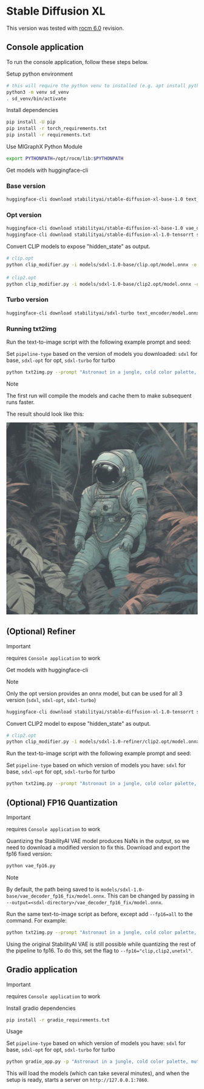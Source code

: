 # Stable Diffusion XL

This version was tested with [rocm 6.0](https://github.com/ROCmSoftwarePlatform/AMDMIGraphX/tree/rocm-6.0.0) revision.

## Console application

To run the console application, follow these steps below.

Setup python environment

```bash
# this will require the python venv to installed (e.g. apt install python3.8-venv)
python3 -m venv sd_venv
. sd_venv/bin/activate
```

Install dependencies

```bash
pip install -U pip
pip install -r torch_requirements.txt
pip install -r requirements.txt
```

Use MIGraphX Python Module

```bash
export PYTHONPATH=/opt/rocm/lib:$PYTHONPATH
```

Get models with huggingface-cli

### Base version

```bash
huggingface-cli download stabilityai/stable-diffusion-xl-base-1.0 text_encoder/model.onnx text_encoder_2/model.onnx text_encoder_2/model.onnx_data unet/model.onnx unet/model.onnx_data vae_decoder/model.onnx --local-dir models/sdxl-1.0-base/ --local-dir-use-symlinks False
```

### Opt version

```bash
huggingface-cli download stabilityai/stable-diffusion-xl-base-1.0 vae_decoder/model.onnx --local-dir models/sdxl-1.0-base/ --local-dir-use-symlinks False
huggingface-cli download stabilityai/stable-diffusion-xl-1.0-tensorrt sdxl-1.0-base/clip.opt/model.onnx sdxl-1.0-base/clip2.opt/model.onnx sdxl-1.0-base/unetxl.opt/model.onnx sdxl-1.0-base/unetxl.opt/435d4c0a-2d32-11ee-8476-0242c0a80101 --local-dir models/ --local-dir-use-symlinks False
```

Convert CLIP models to expose "hidden_state" as output.

```bash
# clip.opt
python clip_modifier.py -i models/sdxl-1.0-base/clip.opt/model.onnx -o models/sdxl-1.0-base/clip.opt.mod/model.onnx

# clip2.opt
python clip_modifier.py -i models/sdxl-1.0-base/clip2.opt/model.onnx -o models/sdxl-1.0-base/clip2.opt.mod/model.onnx
```

### Turbo version

```bash
huggingface-cli download stabilityai/sdxl-turbo text_encoder/model.onnx text_encoder_2/model.onnx text_encoder_2/model.onnx_data unet/model.onnx unet/model.onnx_data vae_decoder/model.onnx --local-dir models/sdxl-turbo/ --local-dir-use-symlinks False
```

### Running txt2img

Run the text-to-image script with the following example prompt and seed:

Set `pipeline-type` based on the version of models you downloaded: `sdxl` for base, `sdxl-opt` for opt, `sdxl-turbo` for turbo

```bash
python txt2img.py --prompt "Astronaut in a jungle, cold color palette, muted colors, detailed, 8k" --seed 42 --output jungle_astro.jpg --pipeline-type <model-version>
```
> [!NOTE]
> The first run will compile the models and cache them to make subsequent runs faster.

The result should look like this:

![example_output.jpg](./example_output.jpg)

## (Optional) Refiner

> [!IMPORTANT]
> requires `Console application` to work

Get models with huggingface-cli

> [!NOTE]
> Only the opt version provides an onnx model, but can be used for all 3 version (`sdxl`, `sdxl-opt`, `sdxl-turbo`)

```bash
huggingface-cli download stabilityai/stable-diffusion-xl-1.0-tensorrt sdxl-1.0-refiner/clip2.opt/model.onnx sdxl-1.0-refiner/unetxl.opt/model.onnx sdxl-1.0-refiner/unetxl.opt/6ed855ee-2d70-11ee-af8e-0242c0a80101 sdxl-1.0-refiner/unetxl.opt/6e186582-2d74-11ee-8aa7-0242c0a80102 --local-dir models/ --local-dir-use-symlinks False
```

Convert CLIP2 model to expose "hidden_state" as output.

```bash
# clip2.opt
python clip_modifier.py -i models/sdxl-1.0-refiner/clip2.opt/model.onnx -o models/sdxl-1.0-refiner/clip2.opt.mod/model.onnx
```

Run the text-to-image script with the following example prompt and seed:

Set `pipeline-type` based on which version of models you have: `sdxl` for base, `sdxl-opt` for opt, `sdxl-turbo` for turbo

```bash
python txt2img.py --prompt "Astronaut in a jungle, cold color palette, muted colors, detailed, 8k" --seed 42 --output refined_jungle_astro.jpg --pipeline-type <model-version> --use-refiner
```

## (Optional) FP16 Quantization

> [!IMPORTANT]
> requires `Console application` to work

Quantizing the StabilityAI VAE model produces NaNs in the output, so we need to download a modified version to fix this. Download and export the fp16 fixed version:

```bash
python vae_fp16.py
```

> [!NOTE]
> By default, the path being saved to is `models/sdxl-1.0-base/vae_decoder_fp16_fix/model.onnx`. This can be changed by passing in `--output=<sdxl-directory>/vae_decoder_fp16_fix/model.onnx`.

Run the same text-to-image script as before, except add `--fp16=all` to the command. For example:

```bash
python txt2img.py --prompt "Astronaut in a jungle, cold color palette, muted colors, detailed, 8k" --seed 42 --output jungle_astro.jpg --pipeline-type <model-version> --fp16=all
```

Using the original StabilityAI VAE is still possible while quantizing the rest of the pipeline to fp16. To do this, set the flag to `--fp16="clip,clip2,unetxl"`.

## Gradio application

> [!IMPORTANT]
> requires `Console application` to work

Install gradio dependencies

```bash
pip install -r gradio_requirements.txt
```

Usage

Set `pipeline-type` based on which version of models you have: `sdxl` for base, `sdxl-opt` for opt, `sdxl-turbo` for turbo

```bash
python gradio_app.py -p "Astronaut in a jungle, cold color palette, muted colors, detailed, 8k" --pipeline-type <model-version>
```

This will load the models (which can take several minutes), and when the setup is ready, starts a server on `http://127.0.0.1:7860`.
